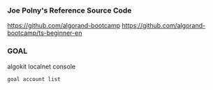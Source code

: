 ### Joe Polny's Reference Source Code 

https://github.com/algorand-bootcamp
https://github.com/algorand-bootcamp/ts-beginner-en

### GOAL

algokit localnet console
```.sh
goal account list
```